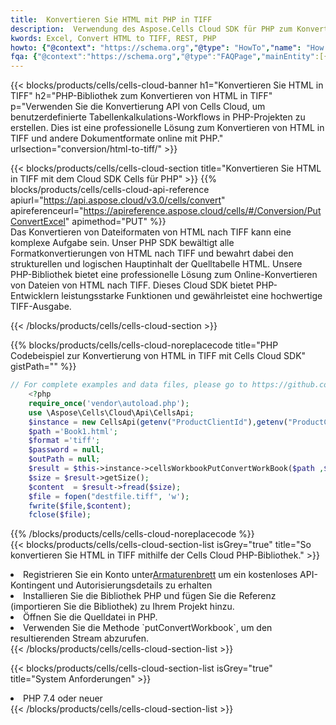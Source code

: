 ```yaml
---
title:  Konvertieren Sie HTML mit PHP in TIFF
description:  Verwendung des Aspose.Cells Cloud SDK für PHP zum Konvertieren einer Datei im Format HTML in eine Datei im Format TIFF.
kwords: Excel, Convert HTML to TIFF, REST, PHP
howto: {"@context": "https://schema.org","@type": "HowTo","name": "How to convert HTML to TIFF using the Cells Cloud PHP library.","description": "How to convert HTML to TIFF using the Cells Cloud PHP library.","image": {"@type": "ImageObject"},"url": "/php/conversion/html-to-tiff/","step": [{ "@type": "HowToStep","name": "How to convert HTML to TIFF using the Cells Cloud PHP library. step 1", "image": {"@type": "ImageObject",},"url": "/php/conversion/html-to-tiff/","text": "Register an account at <a href='https://dashboard.aspose.cloud/'>Dashboard</a> to get free API quota & authorization details",},{ "@type": "HowToStep","name": "How to convert HTML to TIFF using the Cells Cloud PHP library. step 1", "image": {"@type": "ImageObject",},"url": "/php/conversion/html-to-tiff/","text": "Install PHP library and add the reference (import the library) to your project.",},{ "@type": "HowToStep","name": "How to convert HTML to TIFF using the Cells Cloud PHP library. step 1", "image": {"@type": "ImageObject",},"url": "/php/conversion/html-to-tiff/","text": "Open the source file in PHP.",},{ "@type": "HowToStep","name": "How to convert HTML to TIFF using the Cells Cloud PHP library. step 1", "image": {"@type": "ImageObject",},"url": "/php/conversion/html-to-tiff/","text": "Use the `putConvertWorkbook` method to retrieve the resulting stream.",}, ],"supply": {"@type": "HowToSupply","name": "document"},"tool": [{"@type": "HowToTool","name": "phpstorm, Visual Studio Code, Eclipse"},{"@type": "HowToTool","name": "Aspose Cells"}],"totalTime": "PT6M"}
fqa: {"@context":"https://schema.org","@type":"FAQPage","mainEntity":[{"@type":"Question","name":"Why convert file formats in C# using REST API?","acceptedAnswer":{"@type":"Answer","text":"Documents are encoded in many ways, and some files may be incompatible with the software you use. To open and read such files, just convert them to appropriate file formats.<br/><ol><li>Install .NET SDK and add the reference (import the library) to your project.</li><li>Open the source file in C# using REST API.</li><li>Call the PutConvertWorkbookRequest() method, passing an output filename with required extension.</li><li>Get the result of conversion as a separate file.</li></ol>"}},{"@type":"Question","name":"What file formats can I convert with your C# library?","acceptedAnswer":{"@type":"Answer","text":"We support a variety of file formats for conversion using .NET library, including XLSX, Excel, xls , PDF, CSV, HTML, Markdown, XML, PNG, JPG, TIFF, Json, TXT and many more."}},{"@type":"Question","name":"What is the maximum allowed file size for conversion using this .NET library?","acceptedAnswer":{"@type":"Answer","text":"There are no file size limits for format conversions using .NET library."}}]}
---
```

{{< blocks/products/cells/cells-cloud-banner h1="Konvertieren Sie HTML in TIFF" h2="PHP-Bibliothek zum Konvertieren von HTML in TIFF" p="Verwenden Sie die Konvertierung API von Cells Cloud, um benutzerdefinierte Tabellenkalkulations-Workflows in PHP-Projekten zu erstellen. Dies ist eine professionelle Lösung zum Konvertieren von HTML in TIFF und andere Dokumentformate online mit PHP." urlsection="conversion/html-to-tiff/" >}}

{{< blocks/products/cells/cells-cloud-section title="Konvertieren Sie HTML in TIFF mit dem Cloud SDK Cells für PHP" >}}
{{% blocks/products/cells/cells-cloud-api-reference apiurl="https://api.aspose.cloud/v3.0/cells/convert" apireferenceurl="https://apireference.aspose.cloud/cells/#/Conversion/PutConvertExcel" apimethod="PUT" %}}
<br/>
Das Konvertieren von Dateiformaten von HTML nach TIFF kann eine komplexe Aufgabe sein. Unser PHP SDK bewältigt alle Formatkonvertierungen von HTML nach TIFF und bewahrt dabei den strukturellen und logischen Hauptinhalt der Quelltabelle HTML. Unsere PHP-Bibliothek bietet eine professionelle Lösung zum Online-Konvertieren von Dateien von HTML nach TIFF. Dieses Cloud SDK bietet PHP-Entwicklern leistungsstarke Funktionen und gewährleistet eine hochwertige TIFF-Ausgabe.

{{< /blocks/products/cells/cells-cloud-section >}}

{{% blocks/products/cells/cells-cloud-noreplacecode title="PHP Codebeispiel zur Konvertierung von HTML in TIFF mit Cells Cloud SDK" gistPath="" %}}
 
```php
// For complete examples and data files, please go to https://github.com/aspose-cells-cloud/aspose-cells-cloud-php/
    <?php
    require_once('vendor\autoload.php');
    use \Aspose\Cells\Cloud\Api\CellsApi;
    $instance = new CellsApi(getenv("ProductClientId"),getenv("ProductClientSecret"));
    $path ='Book1.html';    
    $format ='tiff';
    $password = null;
    $outPath = null;      
    $result = $this->instance->cellsWorkbookPutConvertWorkBook($path ,$format, $password,  $outPath);
    $size = $result->getSize();
    $content  = $result->fread($size);
    $file = fopen("destfile.tiff", 'w');
    fwrite($file,$content);
    fclose($file);
```
 
{{% /blocks/products/cells/cells-cloud-noreplacecode %}}
<br/>
{{< blocks/products/cells/cells-cloud-section-list isGrey="true" title="So konvertieren Sie HTML in TIFF mithilfe der Cells Cloud PHP-Bibliothek." >}}
<li> Registrieren Sie ein Konto unter<a href="https://dashboard.aspose.cloud/">Armaturenbrett</a> um ein kostenloses API-Kontingent und Autorisierungsdetails zu erhalten</li>
<li>Installieren Sie die Bibliothek PHP und fügen Sie die Referenz (importieren Sie die Bibliothek) zu Ihrem Projekt hinzu.</li>
<li>Öffnen Sie die Quelldatei in PHP.</li>
<li>Verwenden Sie die Methode `putConvertWorkbook`, um den resultierenden Stream abzurufen.</li>
{{< /blocks/products/cells/cells-cloud-section-list >}}

{{< blocks/products/cells/cells-cloud-section-list isGrey="true" title="System Anforderungen" >}}
<li>PHP 7.4 oder neuer</li>
{{< /blocks/products/cells/cells-cloud-section-list >}}
